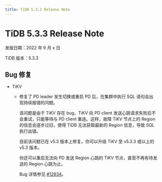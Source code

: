 ```yaml
---
title: TiDB 5.3.3 Release Note
---
```


# TiDB 5.3.3 Release Note

发版日期：2022 年 9 月 x 日

TiDB 版本：5.3.3

## Bug 修复

+ TiKV

    - 修复了 PD leader 发生切换或重启 PD 后，在集群中执行 SQL 语句会出现持续报错的问题。

        该问题是由于 TiKV 存在 bug，TiKV 向 PD client 发送心跳请求失败后不会重试，只能等待与 PD client 重连。这样，故障 TiKV 节点上的 Region 的信息会逐步过旧，使得 TiDB 无法获取最新的 Region 信息，导致 SQL 执行出错。

        目前该问题已在 v5.3 版本上修复。你可以升级 TiKV 至 v5.3.3 或以上的 v5.3 版本。

        你还可以重启无法向 PD 发送 Region 心跳的 TiKV 节点，直至不再有待发送的 Region 心跳为止。

        Bug 详情参见 [#12934](https://github.com/tikv/tikv/issues/12934)。
